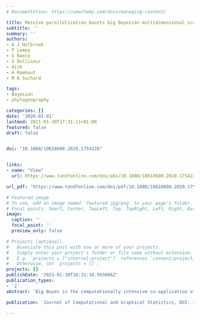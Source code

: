```yaml
---
# Documentation: https://wowchemy.com/docs/managing-content/

title: Massive parallelization boosts big Bayesian multidimensional scaling
subtitle: ''
summary: ''
authors:
- A J Holbrook
- P Lemey
- G Baele
- S Dellicour
- dirk
- A Rambaut
- M A Suchard

tags:
- Bayesian
- phylogeography

categories: []
date: '2020-01-01'
lastmod: 2021-01-30T17:31:11+01:00
featured: false
draft: false


doi: "10.1080/10618600.2020.1754226"


links:
- name: "View"
  url: https://www.tandfonline.com/doi/abs/10.1080/10618600.2020.1754226

url_pdf: "https://www.tandfonline.com/doi/pdf/10.1080/10618600.2020.1754226?casa_token=q8kL7Nywf4QAAAAA:q91CL9Ubl-LHn0INJ78S5zdKW9TO_eUk4j_YJsm9nfZS-wSXwAGRst98aAhrqqSM8cL9KnDhPl4z"

# Featured image
# To use, add an image named `featured.jpg/png` to your page's folder.
# Focal points: Smart, Center, TopLeft, Top, TopRight, Left, Right, BottomLeft, Bottom, BottomRight.
image:
  caption: ''
  focal_point: ''
  preview_only: false

# Projects (optional).
#   Associate this post with one or more of your projects.
#   Simply enter your project's folder or file name without extension.
#   E.g. `projects = ["internal-project"]` references `content/project/deep-learning/index.md`.
#   Otherwise, set `projects = []`.
projects: []
publishDate: '2021-01-30T16:31:10.993606Z'
publication_types:
- '2'
abstract: 'Big Bayes is the computationally intensive co-application of big data and large, expressive Bayesian models for the analysis of complex phenomena in scientific inference and statistical learning. Standing as an example, Bayesian multidimensional scaling (MDS) can help scientists learn viral trajectories through space-time, but its computational burden prevents its wider use. Crucial MDS model calculations scale quadratically in the number of observations. We partially mitigate this limitation through massive parallelization using multi-core central processing units, instruction-level vectorization and graphics processing units (GPUs). Fitting the MDS model using Hamiltonian Monte Carlo, GPUs can deliver more than 100-fold speedups over serial calculations and thus extend Bayesian MDS to a big data setting. To illustrate, we employ Bayesian MDS to infer the rate at which different seasonal influenza virus subtypes use worldwide air traffic to spread around the globe. We examine 5392 viral sequences and their associated 14 million pairwise distances arising from the number of commercial airline seats per year between viral sampling locations. To adjust for shared evolutionary history of the viruses, we implement a phylogenetic extension to the MDS model and learn that subtype H3N2 spreads most effectively, consistent with its epidemic success relative to other seasonal influenza subtypes. Finally, we provide MassiveMDS, an open-source, stand-alone C++ library and rudimentary R package, and discuss program design and high-level implementation with an emphasis on important aspects of computing architecture that become relevant at scale.'

publication: 'Journal of Computational and Graphical Statistics, DOI: 10.1080/10618600.2020.1754226'

---
```

